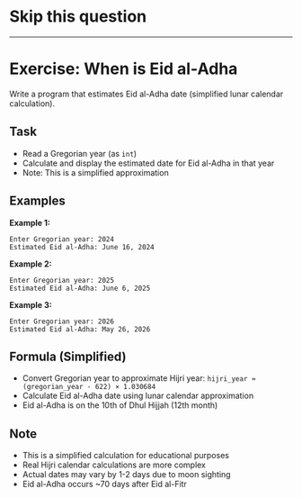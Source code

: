 # Skip this question

---

# Exercise: When is Eid al-Adha

Write a program that estimates Eid al-Adha date (simplified lunar calendar calculation).

## Task
- Read a Gregorian year (as `int`)
- Calculate and display the estimated date for Eid al-Adha in that year
- Note: This is a simplified approximation

## Examples
**Example 1:**
```
Enter Gregorian year: 2024
Estimated Eid al-Adha: June 16, 2024
```

**Example 2:**
```
Enter Gregorian year: 2025
Estimated Eid al-Adha: June 6, 2025
```

**Example 3:**
```
Enter Gregorian year: 2026
Estimated Eid al-Adha: May 26, 2026
```

## Formula (Simplified)
- Convert Gregorian year to approximate Hijri year: `hijri_year ≈ (gregorian_year - 622) × 1.030684`
- Calculate Eid al-Adha date using lunar calendar approximation
- Eid al-Adha is on the 10th of Dhul Hijjah (12th month)

## Note
- This is a simplified calculation for educational purposes
- Real Hijri calendar calculations are more complex
- Actual dates may vary by 1-2 days due to moon sighting
- Eid al-Adha occurs ~70 days after Eid al-Fitr
